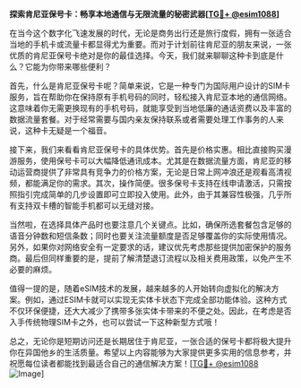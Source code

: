 **探索肯尼亚保号卡：畅享本地通信与无限流量的秘密武器[[TG💪+ @esim1088](https://t.me/s/esim1088)]**

在当今这个数字化飞速发展的时代，无论是商务出行还是旅行度假，拥有一张适合当地的手机卡或流量卡都显得尤为重要。而对于计划前往肯尼亚的朋友来说，一张优质的肯尼亚保号卡绝对是你的最佳选择。今天，我们就来聊聊这种卡到底是什么？它能为你带来哪些便利？

首先，什么是肯尼亚保号卡呢？简单来说，它是一种专门为国际用户设计的SIM卡服务，旨在帮助你在保持原有手机号码的同时，轻松接入肯尼亚本地的通信网络。这意味着你无需更换现有的手机号码，就能享受到当地低廉的通话资费以及丰富的数据流量套餐。对于经常需要与国内亲友保持联系或者需要处理工作事务的人来说，这种卡无疑是一个福音。

接下来，我们来看看肯尼亚保号卡的具体优势。首先是价格实惠。相比直接购买漫游服务，使用保号卡可以大幅降低通讯成本。尤其是在数据流量方面，肯尼亚的移动运营商提供了非常具有竞争力的价格方案，无论是日常上网冲浪还是观看高清视频，都能满足你的需求。其次，操作简便。很多保号卡支持在线申请激活，只需按照指引完成简单的几步设置即可立即投入使用。此外，由于其兼容性极强，几乎所有支持双卡槽的智能手机都可以无缝对接。

当然啦，在选择具体产品时也要注意几个关键点。比如，确保所选套餐包含足够的语音分钟数和短信条数；同时也要关注流量额度是否足够覆盖你的实际使用情况。另外，如果你对网络安全有一定要求的话，建议优先考虑那些提供加密保护的服务商。最后但同样重要的是，提前了解清楚退订流程以及相关费用政策，以免产生不必要的麻烦。

值得一提的是，随着eSIM技术的发展，越来越多的人开始转向虚拟化的解决方案。例如，通过ESIM卡就可以实现无实体卡状态下完成全部功能体验。这种方式不仅环保便捷，还大大减少了携带多张实体卡带来的不便之处。因此，在考虑是否入手传统物理SIM卡之外，也可以尝试一下这种新型方式哦！

总之，无论你是短期访问还是长期居住于肯尼亚，一张合适的保号卡都将极大提升你在异国他乡的生活质量。希望以上内容能够为大家提供更多实用的信息参考，并祝愿每位读者都能找到最适合自己的通信解决方案！[[TG💪+ @esim1088](https://t.me/s/esim1088) ![Image](https://i.postimg.cc/4NQfJmqS/Snipaste-2025-05-13-00-14-12.png)]
